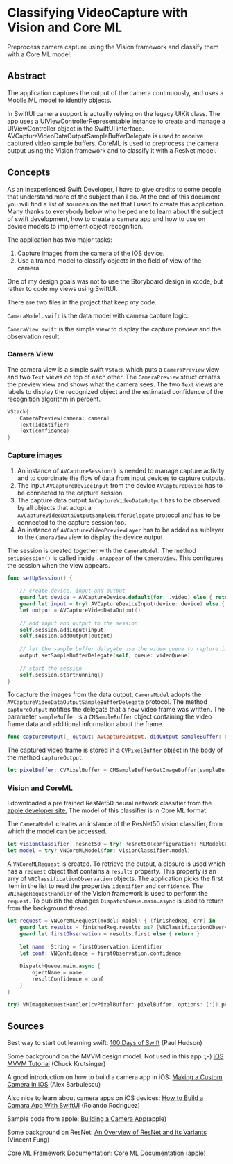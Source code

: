 # Classifying VideoCapture with Vision and Core ML

Preprocess camera capture using the Vision framework and classify them with a Core ML model.

## Abstract

The application captures the output of the camera continuously, and uses a Mobile ML model to identify objects.

In SwiftUI  camera support is actually relying on the legacy UIKit class. The app uses a UIViewControllerRepresentable instance to create and manage a UIViewController object in the SwiftUI interface. AVCaptureVideoDataOutputSampleBufferDelegate is used to receive captured video sample buffers.
CoreML is used to preprocess the camera output using the Vision framework and to classify it with a ResNet model.

## Concepts

As an inexperienced Swift Developer, I have to give credits to some people that understand more of the subject than I do. At the end of this document you will find a list of sources on the net that I used to create this application. Many thanks to everybody below who helped me to learn about the subject of swift development, how to create a camera app and how to use on device models to implement object recognition.

The application has two major tasks:

1. Capture images from the camera of the iOS device.
2. Use a trained model to classify objects in the field of view of the camera.

One of my design goals was not to use the Storyboard design in xcode, but rather to code my views using SwiftUI.

There are two files in the project that keep my code.

`CamaraModel.swift` is the data model with camera capture logic.

`CameraView.swift` is the simple view to display the capture preview and the observation result. 

### Camera View

The camera view is a simple swift `VStack` which puts a `CameraPreview` view and two `Text` views on top of each other. The `CameraPreview` struct creates the preview view and shows what the camera sees. The two `Text` views are labels to display the recognized object and the estimated confidence of the recognition algorithm in percent.

```swift
VStack{
    CameraPreview(camera: camera)
    Text(identifier)
    Text(confidence)
}
```

### Capture images

1. An instance of `AVCaptureSession()` is needed to manage capture activity and to coordinate the flow of data from input devices to capture outputs.
2. The input `AVCaptureDeviceInput` from the device `AVCaptureDevice` has to be connected to the capture session.
3. The capture data output `AVCaptureVideoDataOutput` has to be observed by all objects that adopt a `AVCaptureVideoDataOutputSampleBufferDelegate` protocol and has to be connected to the capture session too.
4. An instance of `AVCaptureVideoPreviewLayer` has to be added as sublayer to the `CameraView` view to display the device output.

The session is created together with the `CameraModel`. The method `setUpSession()` is called inside `.onAppear` of the `CameraView`. This configures the session when the view appears.

```swift
func setUpSession() {
    
    // create device, input and output
    guard let device = AVCaptureDevice.default(for: .video) else { return }
    guard let input = try? AVCaptureDeviceInput(device: device) else { return }
    let output = AVCaptureVideoDataOutput()
    
    // add input and output to the session
    self.session.addInput(input)
    self.session.addOutput(output)
    
    // let the sample buffer delegate use the video queue to capture images in the background
    output.setSampleBufferDelegate(self, queue: videoQueue)
    
    // start the session
    self.session.startRunning()
}
```

To capture the images from the data output, `CameraModel` adopts the `AVCaptureVideoDataOutputSampleBufferDelegate` protocol.
The method `captureOutput` notifies the delegate that a new video frame was written. The parameter `sampleBuffer` is a `CMSampleBuffer` object containing the video frame data and additional information about the frame.

```swift
func captureOutput(_ output: AVCaptureOutput, didOutput sampleBuffer: CMSampleBuffer, from connection: AVCaptureConnection)
```
The captured video frame is stored in a `CVPixelBuffer` object in the body of the method `captureOutput`.

```swift
let pixelBuffer: CVPixelBuffer = CMSampleBufferGetImageBuffer(sampleBuffer)
```

### Vision and CoreML

I downloaded a pre trained ResNet50 neural network classifier from the [apple developer site.](https://developer.apple.com/machine-learning/models/) The model of this classifier is in Core ML format.

The `CameraModel` creates an instance of the ResNet50 vision classifier, from which the model can be accessed.

```swift
let visionClassifier: Resnet50 = try! Resnet50(configuration: MLModelConfiguration())
let model = try? VNCoreMLModel(for: visionClassifier.model)
```

A `VNCoreMLRequest` is created. To retrieve the output, a closure is used which has a `request` object that contains a `results` property. This property is an arry of `VNClassificationObservation` objects.
The application picks the first item in the list to read the properties `identifier` and `confidence`. The `VNImageRequestHandler` of the Vision framework is used to perform the `request`.
To publish the changes `DispatchQueue.main.async` is used to return from the background thread.

```swift
let request = VNCoreMLRequest(model: model) { (finishedReq, err) in
    guard let results = finishedReq.results as? [VNClassificationObservation] else { return }
    guard let firstObservation = results.first else { return }
    
    let name: String = firstObservation.identifier
    let conf: VNConfidence = firstObservation.confidence
    
    DispatchQueue.main.async {
        ojectName = name
        resultConfidence = conf
    }
}

try? VNImageRequestHandler(cvPixelBuffer: pixelBuffer, options: [:]).perform([request])
```

## Sources

Best way to start out learning swift:
[100 Days of Swift](https://www.hackingwithswift.com/100/swiftui) (Paul Hudson)

Some background on the MVVM design model. Not used in this app :;-) 
[iOS MVVM Tutorial](https://www.raywenderlich.com/6733535-ios-mvvm-tutorial-refactoring-from-mvc) (Chuck Krutsinger)

A good introduction on how to build a camera app in iOS:
[Making a Custom Camera in iOS](https://medium.com/@barbulescualex/making-a-custom-camera-in-ios-ea44e3087563) (Alex Barbulescu)

Also nice to learn about camera apps on iOS devices:
[How to Build a Camara App With SwiftUI](https://medium.com/better-programming/effortless-swiftui-camera-d7a74abde37e) (Rolando Rodriguez)

Sample code from apple:
[Building a Camera App](https://developer.apple.com/documentation/avfoundation/cameras_and_media_capture/avcam_building_a_camera_app)(apple)

Some background on ResNet:
[An Overview of ResNet and its Variants](https://towardsdatascience.com/an-overview-of-resnet-and-its-variants-5281e2f56035) (Vincent Fung)

Core ML Framework Documentation:
[Core ML Documentation](https://developer.apple.com/documentation/coreml) (apple)
